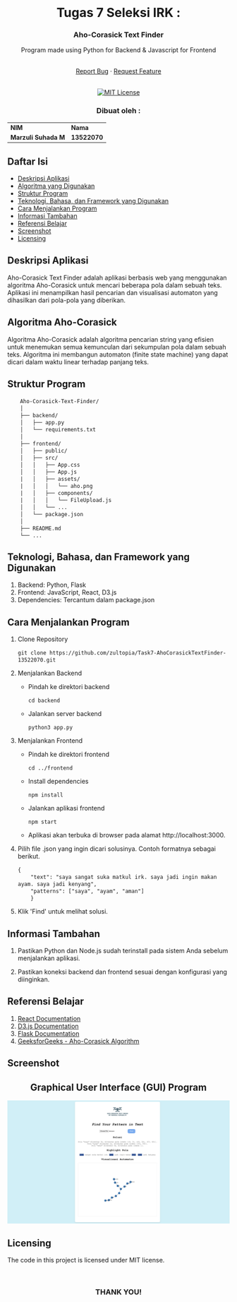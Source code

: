 <!-- INTRO -->
<br />
<div align="center">
  <h1 align="center">Tugas 7 Seleksi IRK : </h1>

  <p align="center">
    <h3> Aho-Corasick Text Finder </h3>
    <p>Program made using Python for Backend & Javascript for Frontend</p>
    <br />
    <a href="https://github.com/zultopia/Task7-AhoCorasickTextFinder-13522070.git">Report Bug</a>
    ·
    <a href="https://github.com/zultopia/Task7-AhoCorasickTextFinder-13522070.git">Request Feature</a>
<br>
<br>

[![MIT License][license-shield]][license-url]

  </p>
</div>

<!-- CONTRIBUTOR -->
<div align="center" id="contributor">
  <strong>
    <h3>Dibuat oleh :</h3>
    <table align="center">
      <tr>
        <td>NIM</td>
        <td>Nama</td>
      </tr>
     <tr>
        <td>Marzuli Suhada M</td>
        <td>13522070</td>
    </tr>
    </table>
  </strong>
</div>

## Daftar Isi
* [Deskripsi Aplikasi](#deskripsi-aplikasi)
* [Algoritma yang Digunakan](#algoritma-yang-digunakan)
* [Struktur Program](#struktur-program)
* [Teknologi, Bahasa, dan Framework yang Digunakan](#teknologi-bahasa-dan-framework-yang-digunakan)
* [Cara Menjalankan Program](#cara-menjalankan-program)
* [Informasi Tambahan](#informasi-tambahan)
* [Referensi Belajar](#referensi-belajar)
* [Screenshot](#screenshot)
* [Licensing](#licensing)

## Deskripsi Aplikasi

Aho-Corasick Text Finder adalah aplikasi berbasis web yang menggunakan algoritma Aho-Corasick untuk mencari beberapa pola dalam sebuah teks. Aplikasi ini menampilkan hasil pencarian dan visualisasi automaton yang dihasilkan dari pola-pola yang diberikan.

## Algoritma Aho-Corasick

Algoritma Aho-Corasick adalah algoritma pencarian string yang efisien untuk menemukan semua kemunculan dari sekumpulan pola dalam sebuah teks. Algoritma ini membangun automaton (finite state machine) yang dapat dicari dalam waktu linear terhadap panjang teks.

## Struktur Program

```
    Aho-Corasick-Text-Finder/
    │
    ├── backend/
    │   ├── app.py          
    │   └── requirements.txt 
    │
    ├── frontend/
    │   ├── public/
    │   ├── src/
    │   │   ├── App.css  
    │   │   ├── App.js    
    |   │   ├── assets/  
    |   │   │   └── aho.png 
    |   │   ├── components/  
    |   │   │   └── FileUpload.js             
    │   │   └── ...          
    │   └── package.json     
    │
    ├── README.md            
    └── ...                  

```

## Teknologi, Bahasa, dan Framework yang Digunakan

1. Backend: Python, Flask
2. Frontend: JavaScript, React, D3.js
3. Dependencies: Tercantum dalam package.json

## Cara Menjalankan Program
1. Clone Repository
    ```
    git clone https://github.com/zultopia/Task7-AhoCorasickTextFinder-13522070.git
    ```

2. Menjalankan Backend
    - Pindah ke direktori backend
        ```
        cd backend
        ```
    - Jalankan server backend
        ```
        python3 app.py
        ```

3. Menjalankan Frontend
    - Pindah ke direktori frontend
        ```
        cd ../frontend
        ```
    - Install dependencies
        ```
        npm install 
        ```
    - Jalankan aplikasi frontend
        ```
        npm start
        ```
    - Aplikasi akan terbuka di browser pada alamat http://localhost:3000.

4. Pilih file .json yang ingin dicari solusinya. Contoh formatnya sebagai berikut.
    ```
    {
        "text": "saya sangat suka matkul irk. saya jadi ingin makan ayam. saya jadi kenyang",
        "patterns": ["saya", "ayam", "aman"]
        }  
    ```

5. Klik 'Find' untuk melihat solusi.

## Informasi Tambahan
1. Pastikan Python dan Node.js sudah terinstall pada sistem Anda sebelum menjalankan aplikasi.

2. Pastikan koneksi backend dan frontend sesuai dengan konfigurasi yang diinginkan.

## Referensi Belajar
1. [React Documentation](https://legacy.reactjs.org/docs/getting-started.html)
2. [D3.js Documentation](https://d3js.org/)
3. [Flask Documentation](https://flask.palletsprojects.com/en/3.0.x/)
4. [GeeksforGeeks - Aho-Corasick Algorithm](https://www.geeksforgeeks.org/aho-corasick-algorithm-pattern-searching/)

## Screenshot
<!-- GUI Illustration -->
<div align="center">
  <h2>Graphical User Interface (GUI) Program</h2>
  <img src="screenshot/Program.png" alt="GUI Screenshot" width="800">
</div>

<!-- LICENSE -->
## Licensing

The code in this project is licensed under MIT license.  

<br>
<h3 align="center"> THANK YOU! </h3>

<!-- MARKDOWN LINKS & IMAGES -->
<!-- https://www.markdownguide.org/basic-syntax/#reference-style-links -->
[license-shield]: https://img.shields.io/github/license/othneildrew/Best-README-Template.svg?style=for-the-badge
[license-url]: https://github.com/zultopia/Task7-AhoCorasickTextFinder-13522070/blob/main/LICENSE